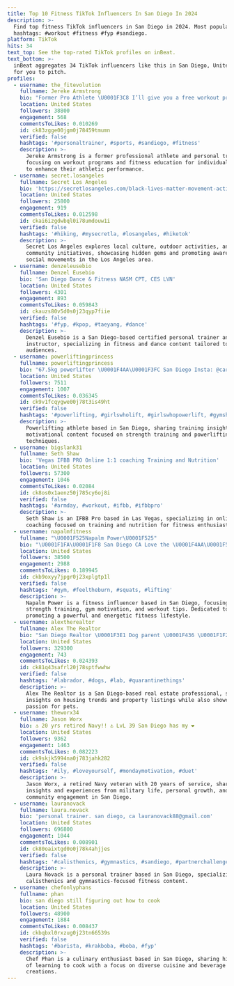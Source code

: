 ```yaml
---
title: Top 10 Fitness TikTok Influencers In San Diego In 2024
description: >-
  Find top fitness TikTok influencers in San Diego in 2024. Most popular
  hashtags: #workout #fitness #fyp #sandiego.
platform: TikTok
hits: 34
text_top: See the top-rated TikTok profiles on inBeat.
text_bottom: >-
  inBeat aggregates 34 TikTok influencers like this in San Diego, United States
  for you to pitch.
profiles:
  - username: the_fitevolution
    fullname: Jereke Armstrong
    bio: "Former Pro Athlete \U0001F3C8 I’ll give you a free workout program if you follow my IG!"
    location: United States
    followers: 38800
    engagement: 568
    commentsToLikes: 0.010269
    id: ck83zgge00jgm0j78459tmumn
    verified: false
    hashtags: '#personaltrainer, #sports, #sandiego, #fitness'
    description: >-
      Jereke Armstrong is a former professional athlete and personal trainer,
      focusing on workout programs and fitness education for individuals seeking
      to enhance their athletic performance.
  - username: secret.losangeles
    fullname: Secret Los Angeles
    bio: 'https://secretlosangeles.com/black-lives-matter-movement-action/'
    location: United States
    followers: 25800
    engagement: 919
    commentsToLikes: 0.012598
    id: ckai6izgdwbql0i78umdouw1i
    verified: false
    hashtags: '#hiking, #mysecretla, #losangeles, #hiketok'
    description: >-
      Secret Los Angeles explores local culture, outdoor activities, and
      community initiatives, showcasing hidden gems and promoting awareness of
      social movements in the Los Angeles area.
  - username: denzeleusebio
    fullname: Denzel Eusebio
    bio: 'San Diego Dance & Fitness NASM CPT, CES LVN'
    location: United States
    followers: 4301
    engagement: 893
    commentsToLikes: 0.059843
    id: ckauzs80v5d0s0j23qyp7fiie
    verified: false
    hashtags: '#fyp, #kpop, #taeyang, #dance'
    description: >-
      Denzel Eusebio is a San Diego-based certified personal trainer and dance
      instructor, specializing in fitness and dance content tailored to various
      audiences.
  - username: powerliftingprincess
    fullname: powerliftingprincess
    bio: "67.5kg powerlifter \U0001F4AA\U0001F3FC San Diego Insta: @carawochaski"
    location: United States
    followers: 7511
    engagement: 1007
    commentsToLikes: 0.036345
    id: ck9v1fcqygwe00j78t3is49ht
    verified: false
    hashtags: '#powerlifting, #girlswholift, #girlswhopowerlift, #gymshark'
    description: >-
      Powerlifting athlete based in San Diego, sharing training insights and
      motivational content focused on strength training and powerlifting
      techniques.
  - username: bigslank31
    fullname: Seth Shaw
    bio: 'Vegas IFBB PRO Online 1:1 coaching Training and Nutrition'
    location: United States
    followers: 57300
    engagement: 1046
    commentsToLikes: 0.02084
    id: ck8os0x1aenz50j785cy6oj8i
    verified: false
    hashtags: '#armday, #workout, #ifbb, #ifbbpro'
    description: >-
      Seth Shaw is an IFBB Pro based in Las Vegas, specializing in online
      coaching focused on training and nutrition for fitness enthusiasts.
  - username: napalmfitness
    fullname: "\U0001F525Napalm Power\U0001F525"
    bio: "\U0001F1FA\U0001F1F8 San Diego CA Love the \U0001F4AA\U0001F525 energy! Second account: LiftingNapalm"
    location: United States
    followers: 38500
    engagement: 2988
    commentsToLikes: 0.189945
    id: ckb9oxyy7jpgr0j23xplgtp1l
    verified: false
    hashtags: '#gym, #feeltheburn, #squats, #lifting'
    description: >-
      Napalm Power is a fitness influencer based in San Diego, focusing on
      strength training, gym motivation, and workout tips. Dedicated to
      promoting a powerful and energetic fitness lifestyle.
  - username: alextherealtor
    fullname: Alex The Realtor
    bio: "San Diego Realtor \U0001F3E1 Dog parent \U0001F436 \U0001F1F2\U0001F1FD\U0001F1FA\U0001F1F8"
    location: United States
    followers: 329300
    engagement: 743
    commentsToLikes: 0.024393
    id: ck81q43safrl20j78sptfwwhw
    verified: false
    hashtags: '#labrador, #dogs, #lab, #quarantinethings'
    description: >-
      Alex The Realtor is a San Diego-based real estate professional, sharing
      insights on housing trends and property listings while also showcasing a
      passion for pets.
  - username: theworx34
    fullname: Jason Worx
    bio: ⚓️ 20 yrs retired Navy!! ⚓️ LvL 39 San Diego has my ❤️
    location: United States
    followers: 9362
    engagement: 1463
    commentsToLikes: 0.082223
    id: ck9skjk5994na0j783jahk282
    verified: false
    hashtags: '#ily, #loveyourself, #mondaymotivation, #duet'
    description: >-
      Jason Worx, a retired Navy veteran with 20 years of service, shares
      insights and experiences from military life, personal growth, and
      community engagement in San Diego.
  - username: lauranovack
    fullname: laura.novack
    bio: 'personal trainer. san diego, ca lauranovack88@gmail.com'
    location: United States
    followers: 696800
    engagement: 1044
    commentsToLikes: 0.008901
    id: ck80oaixtgd0o0j78k4ahjjes
    verified: false
    hashtags: '#calisthenics, #gymnastics, #sandiego, #partnerchallenge'
    description: >-
      Laura Novack is a personal trainer based in San Diego, specializing in
      calisthenics and gymnastics-focused fitness content.
  - username: chefonlyphans
    fullname: phan
    bio: san diego still figuring out how to cook
    location: United States
    followers: 48900
    engagement: 1884
    commentsToLikes: 0.008437
    id: ckbqbxl0rxzug0j23tn66539s
    verified: false
    hashtags: '#barista, #krakboba, #boba, #fyp'
    description: >-
      Chef Phan is a culinary enthusiast based in San Diego, sharing his journey
      of learning to cook with a focus on diverse cuisine and beverage
      creations.
---
```


